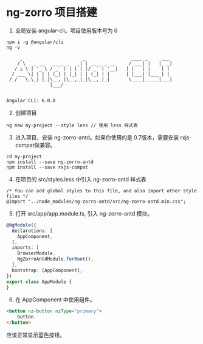 # ng-zorro 项目搭建

1. 全局安装 angular-cli。项目使用版本号为 6

```shell
npm i -g @angular/cli
ng -v

     _                      _                 ____ _     ___
    / \   _ __   __ _ _   _| | __ _ _ __     / ___| |   |_ _|
   / △ \ | '_ \ / _` | | | | |/ _` | '__|   | |   | |    | |
  / ___ \| | | | (_| | |_| | | (_| | |      | |___| |___ | |
 /_/   \_\_| |_|\__, |\__,_|_|\__,_|_|       \____|_____|___|
                |___/
    

Angular CLI: 6.0.0
```

2. 创建项目

```shell
ng new my-project --style less // 使用 less 样式表
```

3. 进入项目，安装 ng-zorro-antd。如果你使用的是 0.7版本，需要安装 rxjs-compat做兼容。

```shell
cd my-project
npm install --save ng-zorro-antd
npm install --save rxjs-compat
```

4. 在项目的 src/styles.less 中引入 ng-zorro-antd 样式表

```less
/* You can add global styles to this file, and also import other style files */
@import "../node_modules/ng-zorro-antd/src/ng-zorro-antd.min.css";
```

5. 打开 src/app/app.module.ts, 引入 ng-zorro-antd 模块。

```typescript
@NgModule({
  declarations: [
    AppComponent,
  ],
  imports: [
    BrowserModule,
    NgZorroAntdModule.forRoot(),
  ],
  bootstrap: [AppComponent],
})
export class AppModule {
}
```

6. 在 AppComponent 中使用组件。

```html
<button nz-button nzType="primary">
    button
</button>
```

应该正常显示蓝色按钮。